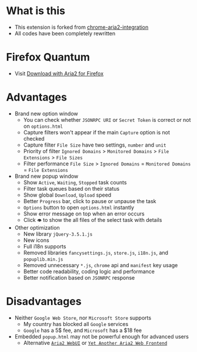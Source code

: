 # What is this

- This extension is forked from [chrome-aria2-integration](https://github.com/robbielj/chrome-aria2-integration)
- All codes have been completely rewritten

# Firefox Quantum

- Visit [Download with Aria2 for Firefox](https://github.com/jc3213/download_with_aria2-firefox)

# Advantages

- Brand new option window
  - You can check whether `JSONRPC URI` or `Secret Token` is correct or not on `options.html`
  - Capture filters won't appear if the main `Capture` option is not checked
  - Capture filter `File Size` have two settings, `number` and `unit`
  - Priority of filter `Ignored Domains` > `Monitored Domains` > `File Extensions` > `File Sizes`
  - Filter performance `File Size` > `Ignored Domains` = `Monitored Domains` = `File Extensions`
- Brand new popup window
  - Show `Active`, `Waiting`, `Stopped` task counts
  - Filter task queues based on their status
  - Show global `Download`, `Upload` speed
  - Better `Progress` bar, click to pause or unpause the task
  - `Options` button to open `options.html` instantly
  - Show error message on top when an error occurs
  - Click `👁️` to show the all files of the select task with details
- Other optimization
  - New library `jQuery-3.5.1.js`
  - New icons
  - Full i18n supports
  - Removed libraries `fancysettings.js`, `store.js`, `i18n.js`, and `popuplib.min.js`
  - Removed unnecessary `*.js`, `chrome` api and `manifest` key usage
  - Better code readability, coding logic and performance
  - Better notification based on `JSONRPC` response

# Disadvantages

- Neither `Google Web Store`, nor `Microsoft Store` supports
  - My country has blocked all `Google` services
  - `Google` has a 5$ fee, and `Microsoft` has a $18 fee
- Embedded `popup.html` may not be powerful enough for advanced users
  - Alternative [`Aria2 WebUI`](https://ziahamza.github.io/webui-aria2/) or [`Yet Another Aria2 Web Frontend`](http://binux.github.io/yaaw/demo/)
